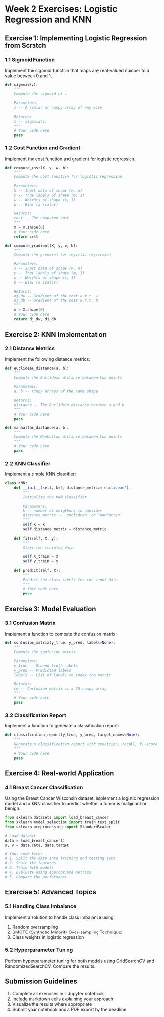 # Week 2 Exercises: Logistic Regression and KNN

## Exercise 1: Implementing Logistic Regression from Scratch

### 1.1 Sigmoid Function
Implement the sigmoid function that maps any real-valued number to a value between 0 and 1.

```python
def sigmoid(z):
    """
    Compute the sigmoid of z
    
    Parameters:
    z -- A scalar or numpy array of any size
    
    Returns:
    s -- sigmoid(z)
    """
    # Your code here
    pass
```

### 1.2 Cost Function and Gradient
Implement the cost function and gradient for logistic regression.

```python
def compute_cost(X, y, w, b):
    """
    Compute the cost function for logistic regression
    
    Parameters:
    X -- Input data of shape (m, n)
    y -- True labels of shape (m, 1)
    w -- Weights of shape (n, 1)
    b -- Bias (a scalar)
    
    Returns:
    cost -- The computed cost
    """
    m = X.shape[0]
    # Your code here
    return cost

def compute_gradient(X, y, w, b):
    """
    Compute the gradient for logistic regression
    
    Parameters:
    X -- Input data of shape (m, n)
    y -- True labels of shape (m, 1)
    w -- Weights of shape (n, 1)
    b -- Bias (a scalar)
    
    Returns:
    dj_dw -- Gradient of the cost w.r.t. w
    dj_db -- Gradient of the cost w.r.t. b
    """
    m = X.shape[0]
    # Your code here
    return dj_dw, dj_db
```

## Exercise 2: KNN Implementation

### 2.1 Distance Metrics
Implement the following distance metrics:

```python
def euclidean_distance(a, b):
    """
    Compute the Euclidean distance between two points
    
    Parameters:
    a, b -- numpy arrays of the same shape
    
    Returns:
    distance -- The Euclidean distance between a and b
    """
    # Your code here
    pass

def manhattan_distance(a, b):
    """
    Compute the Manhattan distance between two points
    """
    # Your code here
    pass
```

### 2.2 KNN Classifier
Implement a simple KNN classifier:

```python
class KNN:
    def __init__(self, k=5, distance_metric='euclidean'):
        """
        Initialize the KNN classifier
        
        Parameters:
        k -- number of neighbors to consider
        distance_metric -- 'euclidean' or 'manhattan'
        """
        self.k = k
        self.distance_metric = distance_metric
        
    def fit(self, X, y):
        """
        Store the training data
        """
        self.X_train = X
        self.y_train = y
        
    def predict(self, X):
        """
        Predict the class labels for the input data
        """
        # Your code here
        pass
```

## Exercise 3: Model Evaluation

### 3.1 Confusion Matrix
Implement a function to compute the confusion matrix:

```python
def confusion_matrix(y_true, y_pred, labels=None):
    """
    Compute the confusion matrix
    
    Parameters:
    y_true -- Ground truth labels
    y_pred -- Predicted labels
    labels -- List of labels to index the matrix
    
    Returns:
    cm -- Confusion matrix as a 2D numpy array
    """
    # Your code here
    pass
```

### 3.2 Classification Report
Implement a function to generate a classification report:

```python
def classification_report(y_true, y_pred, target_names=None):
    """
    Generate a classification report with precision, recall, f1-score
    """
    # Your code here
    pass
```

## Exercise 4: Real-world Application

### 4.1 Breast Cancer Classification
Using the Breast Cancer Wisconsin dataset, implement a logistic regression model and a KNN classifier to predict whether a tumor is malignant or benign.

```python
from sklearn.datasets import load_breast_cancer
from sklearn.model_selection import train_test_split
from sklearn.preprocessing import StandardScaler

# Load dataset
data = load_breast_cancer()
X, y = data.data, data.target

# Your code here:
# 1. Split the data into training and testing sets
# 2. Scale the features
# 3. Train both models
# 4. Evaluate using appropriate metrics
# 5. Compare the performance
```

## Exercise 5: Advanced Topics

### 5.1 Handling Class Imbalance
Implement a solution to handle class imbalance using:
1. Random oversampling
2. SMOTE (Synthetic Minority Over-sampling Technique)
3. Class weights in logistic regression

### 5.2 Hyperparameter Tuning
Perform hyperparameter tuning for both models using GridSearchCV and RandomizedSearchCV. Compare the results.

## Submission Guidelines
1. Complete all exercises in a Jupyter notebook
2. Include markdown cells explaining your approach
3. Visualize the results where appropriate
4. Submit your notebook and a PDF export by the deadline
